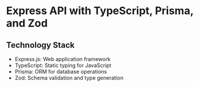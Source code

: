 # Express API with TypeScript, Prisma, and Zod

## Technology Stack

- Express.js: Web application framework
- TypeScript: Static typing for JavaScript
- Prisma: ORM for database operations
- Zod: Schema validation and type generation
